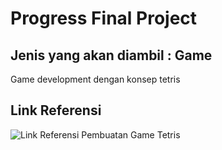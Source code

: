 # Progress Final Project
## Jenis yang akan diambil : Game
Game development dengan konsep tetris
## Link Referensi
![Link Referensi Pembuatan Game Tetris](https://www.youtube.com/watch?v=_U0Io6Utf98&list=PLOgQJY7VjpBRpszgw5PfuJlOUQgIVMz5c)
